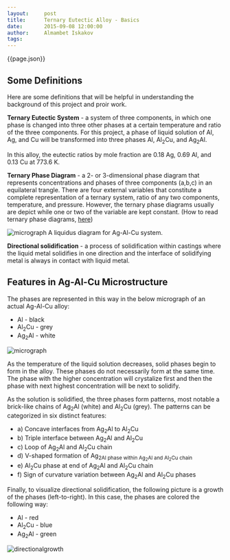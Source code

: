 ```yaml
---
layout:     post
title:      Ternary Eutectic Alloy - Basics
date:       2015-09-08 12:00:00
author:     Almambet Iskakov
tags: 		
---
```

<!-- Start Writing Below in Markdown -->


{{page.json}}

## Some Definitions

Here are some definitions that will be helpful in understanding the background of this project and proir work.

**Ternary Eutectic System** - a system of three components, in which one phase is changed into three other phases at a certain temperature and ratio of the three components. For this project, a phase of liquid solution of Al, Ag, and Cu will be transformed into three phases Al, Al<sub>2</sub>Cu, and Ag<sub>2</sub>Al.

In this alloy, the eutectic ratios by mole fraction are 0.18 Ag, 0.69 Al, and 0.13 Cu at 773.6 K.

**Ternary Phase Diagram** - a 2- or 3-dimensional phase diagram that represents concentrations and phases of three components (a,b,c) in an equilateral trangle. There are four external variables that constitute a complete representation of a ternary system, ratio of any two components, temperature, and pressure. However, the ternary phase diagrams usually are depict while one or two of the variable are kept constant. (How to read ternary phase diagrams, [here](https://www.uwgb.edu/dutchs/Petrology/Teutect.htm))

![micrograph](/project8883/img/liquidus-diagram.jpg)
A liquidus diagram for Ag-Al-Cu system.

**Directional solidification** - a process of solidification within castings where the liquid metal solidifies in one direction and the interface of solidifying metal is always in contact with liquid metal.

## Features in Ag-Al-Cu Microstructure

The phases are represented in this way in the below micrograph of an actual Ag-Al-Cu alloy:

* Al - black 
* Al<sub>2</sub>Cu - grey
* Ag<sub>2</sub>Al - white

![micrograph](/project8883/img/micrograph.png)

As the temperature of the liquid solution decreases, solid phases begin to form in the alloy. These phases do not necessarily form at the same time. The phase with the higher concentration will crystalize first and then the phase with next highest concentration will be next to solidify. 

As the solution is solidified, the three phases form patterns, most notable a brick-like chains of  Ag<sub>2</sub>Al (white) and Al<sub>2</sub>Cu (grey). The patterns can be categorized in six distinct features:

* a) Concave interfaces from Ag<sub>2</sub>Al to Al<sub>2</sub>Cu
* b) Triple interface between Ag<sub>2</sub>Al and  Al<sub>2</sub>Cu
* c) Loop of Ag<sub>2</sub>Al and  Al<sub>2</sub>Cu chain
* d) V-shaped formation of Ag<sub>2Al phase within Ag<sub>2</sub>Al and  Al<sub>2</sub>Cu chain
* e) Al<sub>2</sub>Cu phase at end of Ag<sub>2</sub>Al and  Al<sub>2</sub>Cu chain
* f) Sign of curvature variation between Ag<sub>2</sub>Al and  Al<sub>2</sub>Cu phases

Finally, to visualize directional solidification, the following picture is a growth of the phases (left-to-right). In this case, the phases are colored the following way:

* Al - red
* Al<sub>2</sub>Cu - blue
* Ag<sub>2</sub>Al - green

![directionalgrowth](/project8883/img/directional-growth.png)



